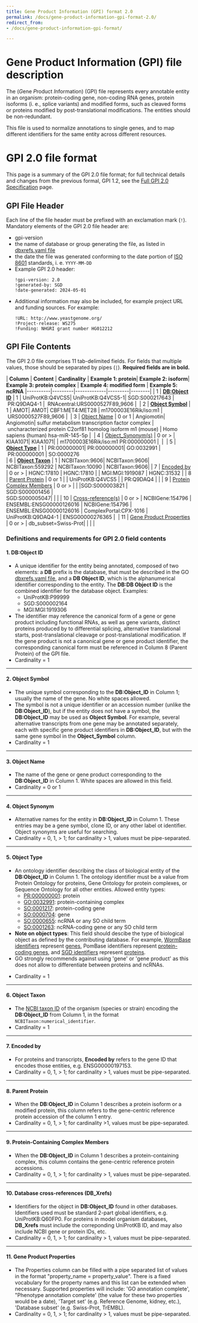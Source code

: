 ```yaml
---
title: Gene Product Information (GPI) format 2.0
permalink: /docs/gene-product-information-gpi-format-2.0/
redirect_from:
- /docs/gene-product-information-gpi-format/

---
```

# Gene Product Information (GPI) file description
The (*G*ene *P*roduct *I*nformation) (GPI) file represents every annotable entity in an organism: protein-coding gene, non-coding RNA genes, protein isoforms (i. e., splice variants) and modified forms, such as cleaved forms or proteins modified by post-translational modifications. The entities should be non-redundant. 

This file is used to normalize annotations to single genes, and to map different identifiers for the same entity across different resources. 

# GPI 2.0 file format

This page is a summary of the GPI 2.0 file format; for full technical details and changes from the previous formal, GPI 1.2, see the [Full GPI 2.0 Specification](https://github.com/geneontology/go-annotation/blob/master/specs/gpad-gpi-2-0.md) page. 
  
## GPI File Header
Each line of the file header must be prefixed with an exclamation mark (`!`). 
Mandatory elements of the GPI 2.0 file header are: 
- gpi-version
- the name of database or group generating the file, as listed in [dbxrefs.yaml file](https://github.com/geneontology/go-site/blob/master/metadata/db-xrefs.yaml)
- the date the file was generated conforming to the date portion of [ISO 8601](https://www.iso.org/iso-8601-date-and-time-format.html) standards, i. e. `YYYY-MM-DD`
- Example GPI 2.0 header:
    ```
    !gpi-version: 2.0
    !generated-by: SGD
    !date-generated: 2024-05-01
    ```   
- Additional information may also be included, for example project URL and funding sources. For example:
     ```
    !URL: http://www.yeastgenome.org/
    !Project-release: WS275
    !Funding: NHGRI grant number HG012212
     ```

## GPI File Contents
The GPI 2.0 file comprises 11 tab-delimited fields. For fields that multiple values, those should be separated by pipes (`|`).
**Required fields are in bold.**

| **Column** | **Content** | **Cardinality** | **Example 1: protein**| **Example 2: isoform**| **Example 3: protein complex** | **Example 4: modified form**  | **Example 5: ncRNA**
|----------|---------|-------------|---------|--------|
| 1 | **[DB:Object ID](#1-dbdb-object-id "Definition and requirements for DB:DB_Object_ID (column 1)")** |	1 |	UniProtKB:Q4VCS5| 	UniProtKB:Q4VCS5-1|  SGD:S000217643 | PR:Q9DAQ4-1 |  RNAcentral:URS0000527F89_9606 | 
| 2 | **[Object Symbol](#2-db-object-symbol "Definition and requirements for DB Object Symbol (column 2)")** |	1 |	AMOT| AMOT|  CBF1:MET4:MET28 | m1700003E16Rik/iso:m1 | URS0000527F89_9606 | 
| 3 | [Object Name](#3-db-object-name "Definition and requirements for DB Object Name (column 3)") |	0 or 1 | Angiomotin| Angiomotin| sulfur metabolism transcription factor complex | uncharacterized protein C2orf81 homolog isoform m1 (mouse) | Homo sapiens (human) hsa-miR-145-5p | 
| 4 | [Object_Synonym(s)](#4-db-object-synonym "Definition and requirements for DB Object Synonym(s) (column 4)") |	0 or > |	KIAA1071| KIAA1071| | m1700003E16Rik/iso:m1	PR:000000001 |  | 
| 5 | **[Object Type](#5-db-object-type "Definition and requirements for DB Object Type (column 5)")** |	1 |	PR:000000001| PR:000000001| GO:0032991 | PR:000000001 | SO:0000276	
| 6 | **[Object Taxon](#6-db-object-taxon "Definition and requirements for DB Object Taxon (column 6)")** | 1 |	NCBITaxon:9606| NCBITaxon:9606|  NCBITaxon:559292 | NCBITaxon:10090	| NCBITaxon:9606| 
| 7 | [Encoded by](#7-encoded-by "Definition and requirements for Encoded by (column 7)") | 0 or > | HGNC:17810 | HGNC:17810 | | MGI:MGI:1919087 | HGNC:31532 |
| 8 | [Parent Protein](#8-parent-protein "Definition and requirements for Parent Protein (column 8)") |		0 or 1 |	| UniProtKB:Q4VCS5 | | PR:Q9DAQ4 | |
| 9 | [Protein Complex Members](#9-protein-containing-complex-members "Definition and requirements for Protein Containing Complex Members (column 9)") | 0 or > | | |SGD:S000003821 \|<br/>SGD:S000001456 \|<br/>SGD:S000005047| | |
| 10 | [Cross-reference(s)](#10-db-xrefs "Definition and requirements for DB_Xref(s) (column 10)") | 0 or > | NCBIGene:154796 \|<br/>ENSEMBL:ENSG00000126016 | NCBIGene:154796 \|<br/>ENSEMBL:ENSG00000126016 | ComplexPortal:CPX-1016 | UniProtKB:Q9DAQ4-1 | ENSG00000276365 | 
| 11 | [Gene Product Properties](#11-gene-product-properties "Definition and requirements for Gene Product Properties (column 11)") | 0 or > |	db_subset=Swiss-Prot| | | | 

### Definitions and requirements for GPI 2.0 field contents
#### 1. DB:Object ID
* A unique identifier for the entity being annotated, composed of two elements: a **DB** prefix is the database, that must be described in the GO [dbxrefs.yaml file](https://github.com/geneontology/go-site/blob/master/metadata/db-xrefs.yaml), and a **DB Object ID**, which is the alphanumerical identifier corresponding to the entity. The **DB:DB Object ID** is the combined identifier for the database object. Examples:
  + UniProtKB:P99999
  + SGD:S000002164
  + MGI:MGI:1919306
* The identifier may reference the canonical form of a gene or gene product including functional RNAs, as well as gene variants, distinct proteins produced by to differential splicing, alternative translational starts, post-translational cleavage or post-translational modification. If the gene product is not a canonical gene or gene product identifier, the corresponding canonical form must be referenced in Column 8 (Parent Protein) of the GPI file. 
* Cardinality = 1
---
#### 2. Object Symbol
* The unique symbol corresponding to the **DB:Object_ID** in Column 1; usually the name of the gene. No white spaces allowed.
* The symbol is not a unique identifier or an accession number (unlike the **DB:Object_ID**), but if the entity does not have a symbol, the **DB:Object_ID** may be used as **Object Symbol**. For example, several alternative transcripts from one gene may be annotated separately, each with specific gene product identifiers in **DB:Object_ID**, but with the same gene symbol in the **Object_Symbol** column. 
* Cardinality = 1
---
#### 3. Object Name
* The name of the gene or gene product corresponding to the **DB:Object_ID** in Column 1. White spaces are allowed in this field. 
* Cardinality = 0 or 1
---
#### 4. Object Synonym
* Alternative names for the entity in **DB:Object_ID** in Column 1. These entries may be a gene symbol, clone ID, or any other label ot identifier. Object synonyms are useful for searching. 
* Cardinality = 0, 1, > 1; for cardinality > 1, values must be pipe-separated. 
---
#### 5. Object Type
* An ontology identifier describing the class of biological entity of the **DB:Object_ID** in Column 1. The ontology identifier must be a value from Protein Ontology for proteins,  Gene Ontology for protein complexes, or Sequence Ontology for all other entities. Allowed entity types: 
  * [PR:000000001](http://purl.obolibrary.org/obo/PR_000000001): protein 
  * [GO:0032991](http://purl.obolibrary.org/obo/PR_000000001): protein-containing complex 
  * [SO:0001217](http://purl.obolibrary.org/obo/SO_0001217): protein-coding gene 
  * [SO:0000704](http://purl.obolibrary.org/obo/SO_0000704): gene 
  * [SO:0000655](http://purl.obolibrary.org/obo/SO_0000655): ncRNA or any SO child term
  * [SO:0001263](http://purl.obolibrary.org/obo/SO_0001263): ncRNA-coding gene or any SO child term
* **Note on object types**: This field should descibe the type of biological object as defined by the contributing database. For example, [WormBase identifiers](https://wormbase.org/species/c_elegans/gene/WBGene00000001) represent [genes](http://purl.obolibrary.org/obo/SO_0000704), PomBase identifiers represent [protein-coding genes](http://purl.obolibrary.org/obo/SO_0001217), and [SGD identifiers](https://www.yeastgenome.org/locus/S000002429) represent [proteins](http://purl.obolibrary.org/obo/PR_000000001). 
* GO strongly recommends against using 'gene' or 'gene product' as this does not allow to differentiate between proteins and ncRNAs. 
<!--- 
SGD feature type named ORF in SGD --->
* Cardinality = 1
---
#### 6. Object Taxon
* The [NCBI taxon ID](https://www.ncbi.nlm.nih.gov/taxonomy) of the organism (species or strain) encoding the **DB:Object_ID** from Column 1, in the format `NCBITaxon:numerical_identifier`. 
* Cardinality = 1
---
#### 7. Encoded by
* For proteins and transcripts, **Encoded by** refers to the gene ID that encodes those entities, e.g. ENSG00000197153.
* Cardinality = 0, 1, > 1; for cardinality > 1, values must be pipe-separated. 
---
#### 8. Parent Protein
* When the **DB:Object_ID** in Column 1 describes a protein isoform or a modified protein, this column refers to the gene-centric reference protein accession of the column 1 entry.
* Cardinality = 0, 1, > 1; for cardinality >1, values must be pipe-separated. 
<!--- 
How can that be??? this should be 0,1 --->
---
#### 9. Protein-Containing Complex Members
* When the **DB:Object_ID** in Column 1 describes a protein-containing complex, this column contains the gene-centric reference protein accessions.
* Cardinality = 0, 1, > 1; for cardinality > 1, values must be pipe-separated. 
---
#### 10. Database cross-references (DB_Xrefs)
* Identifiers for the object in **DB:Object_ID** found in other databases. Identifiers used must be standard 2-part global identifiers, e.g. UniProtKB:Q60FP0. For proteins in model organism databases, **DB_Xrefs** must include the correponding UniProtKB ID, and may also include NCBI gene or protein IDs, etc. 
* Cardinality = 0, 1, > 1; for cardinality > 1, values must be pipe-separated. 
---
#### 11. Gene Product Properties
* The Properties column can be filled with a pipe separated list of values in the format "property_name = property_value". There is a fixed vocabulary for the property names and this list can be extended when necessary. Supported properties will include: 'GO annotation complete', "Phenotype annotation complete' (the value for these two properties would be a date), 'Target set' (e.g. Reference Genome, kidney, etc.), 'Database subset' (e.g. Swiss-Prot, TrEMBL). 
* Cardinality = 0, 1, > 1; for cardinality > 1, values must be pipe-separated. 
